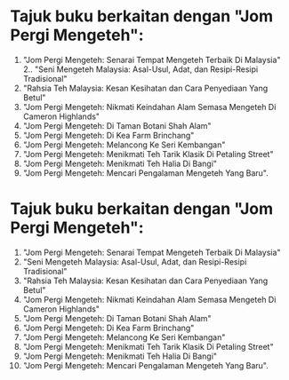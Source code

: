 # Tajuk buku berkaitan dengan "Jom Pergi Mengeteh":

1. "Jom Pergi Mengeteh: Senarai Tempat Mengeteh Terbaik Di Malaysia"
2.. "Seni Mengeteh Malaysia: Asal-Usul, Adat, dan Resipi-Resipi Tradisional"
3. "Rahsia Teh Malaysia: Kesan Kesihatan dan Cara Penyediaan Yang Betul"
4. "Jom Pergi Mengeteh: Nikmati Keindahan Alam Semasa Mengeteh Di Cameron Highlands"
5. "Jom Pergi Mengeteh: Di Taman Botani Shah Alam"
6. "Jom Pergi Mengeteh: Di Kea Farm Brinchang"
7. "Jom Pergi Mengeteh: Melancong Ke Seri Kembangan"
8. "Jom Pergi Mengeteh: Menikmati Teh Tarik Klasik Di Petaling Street"
9. "Jom Pergi Mengeteh: Menikmati Teh Halia Di Bangi"
10. "Jom Pergi Mengeteh: Mencari Pengalaman Mengeteh Yang Baru".

# Tajuk buku berkaitan dengan "Jom Pergi Mengeteh":

1. "Jom Pergi Mengeteh: Senarai Tempat Mengeteh Terbaik Di Malaysia"
2. "Seni Mengeteh Malaysia: Asal-Usul, Adat, dan Resipi-Resipi Tradisional"
3. "Rahsia Teh Malaysia: Kesan Kesihatan dan Cara Penyediaan Yang Betul"
4. "Jom Pergi Mengeteh: Nikmati Keindahan Alam Semasa Mengeteh Di Cameron Highlands"
5. "Jom Pergi Mengeteh: Di Taman Botani Shah Alam"
6. "Jom Pergi Mengeteh: Di Kea Farm Brinchang"
7. "Jom Pergi Mengeteh: Melancong Ke Seri Kembangan"
8. "Jom Pergi Mengeteh: Menikmati Teh Tarik Klasik Di Petaling Street"
9. "Jom Pergi Mengeteh: Menikmati Teh Halia Di Bangi"
10. "Jom Pergi Mengeteh: Mencari Pengalaman Mengeteh Yang Baru".
